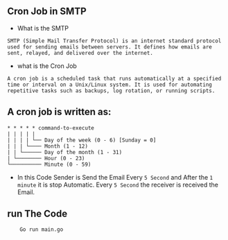 ﻿## Cron Job in SMTP
 - What is the SMTP

 `
 SMTP (Simple Mail Transfer Protocol) is an internet standard protocol used for sending emails between servers. It defines how emails are sent, relayed, and delivered over the internet.
 `

 - what is the Cron Job

 `
A cron job is a scheduled task that runs automatically at a specified time or interval on a Unix/Linux system. It is used for automating repetitive tasks such as backups, log rotation, or running scripts.
 `

## A cron job is written as:

```
* * * * * command-to-execute
| | | | |
| | | | └── Day of the week (0 - 6) [Sunday = 0]
| | | └──── Month (1 - 12)
| | └────── Day of the month (1 - 31)
| └──────── Hour (0 - 23)
└────────── Minute (0 - 59)
```

- In this Code Sender is Send the Email Every `5 Second` and After the `1 minute` it is stop Automatic. Every `5 Second` the receiver is received the Email.

## run The Code

```bash
    Go run main.go
```

